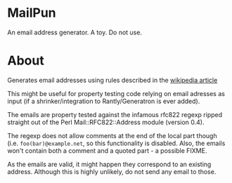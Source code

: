 # MailPun

An email address generator. A toy. Do not use.

# About

Generates email addresses using rules described
in the [wikipedia article](http://en.wikipedia.org/wiki/Email_address#Syntax)

This might be useful for property testing code relying on email adresses as
input (if a shrinker/integration to Rantly/Generatron is ever added).

The emails are property tested against the infamous rfc822 regexp ripped
straight out of the Perl Mail::RFC822::Address module (version 0.4).

The regexp does not allow comments at the end of the local part though (i.e.
``foo(bar)@example.net``, so this functionality is disabled. Also, the emails
won't contain both a comment and a quoted part - a possible FIXME.

As the emails are valid, it might happen they correspond to an existing
address. Although this is highly unlikely, do not send any email to those.
